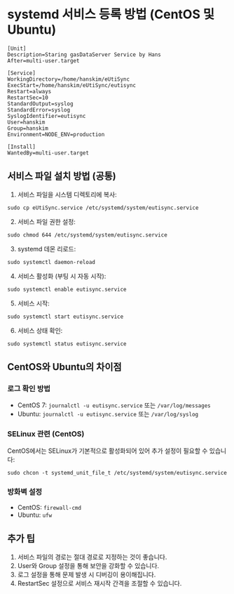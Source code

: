 

# systemd 서비스 등록 방법 (CentOS 및 Ubuntu)
```
[Unit]
Description=Staring gasDataServer Service by Hans
After=multi-user.target

[Service]
WorkingDirectory=/home/hanskim/eUtiSync
ExecStart=/home/hanskim/eUtiSync/eutisync
Restart=always
RestartSec=10
StandardOutput=syslog
StandardError=syslog
SyslogIdentifier=eutisync
User=hanskim
Group=hanskim
Environment=NODE_ENV=production

[Install]
WantedBy=multi-user.target
```


## 서비스 파일 설치 방법 (공통)

1. 서비스 파일을 시스템 디렉토리에 복사:
```
sudo cp eUtiSync.service /etc/systemd/system/eutisync.service
```

2. 서비스 파일 권한 설정:
```
sudo chmod 644 /etc/systemd/system/eutisync.service
```

3. systemd 데몬 리로드:
```
sudo systemctl daemon-reload
```

4. 서비스 활성화 (부팅 시 자동 시작):
```
sudo systemctl enable eutisync.service
```

5. 서비스 시작:
```
sudo systemctl start eutisync.service
```

6. 서비스 상태 확인:
```
sudo systemctl status eutisync.service
```

## CentOS와 Ubuntu의 차이점

### 로그 확인 방법
- CentOS 7: `journalctl -u eutisync.service` 또는 `/var/log/messages`
- Ubuntu: `journalctl -u eutisync.service` 또는 `/var/log/syslog`

### SELinux 관련 (CentOS)
CentOS에서는 SELinux가 기본적으로 활성화되어 있어 추가 설정이 필요할 수 있습니다:
```
sudo chcon -t systemd_unit_file_t /etc/systemd/system/eutisync.service
```

### 방화벽 설정
- CentOS: `firewall-cmd`
- Ubuntu: `ufw`

## 추가 팁

1. 서비스 파일의 경로는 절대 경로로 지정하는 것이 좋습니다.
2. User와 Group 설정을 통해 보안을 강화할 수 있습니다.
3. 로그 설정을 통해 문제 발생 시 디버깅이 용이해집니다.
4. RestartSec 설정으로 서비스 재시작 간격을 조절할 수 있습니다.